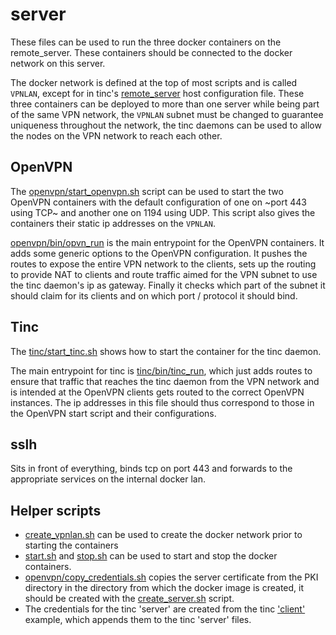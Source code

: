# server
These files can be used to run the three docker containers on the remote_server.
These containers should be connected to the docker network on this server.

The docker network is defined at the top of most scripts and is called `VPNLAN`,
except for in tinc's [remote_server](tinc/etc/tinc/vpn/hosts/remote_server) host
configuration file. These three containers can be deployed to more than one
server while being part of the same VPN network, the `VPNLAN` subnet must be
changed to guarantee uniqueness throughout the network, the tinc daemons can be
used to allow the nodes on the VPN network to reach each other.

## OpenVPN
The [openvpn/start_openvpn.sh](openvpn/start_openvpn.sh) script can be used to 
start the two OpenVPN containers with the default configuration of one on ~port
443 using TCP~ and another one on 1194 using UDP. This script also gives the
containers their static ip addresses on the `VPNLAN`.

[openvpn/bin/opvn_run](openvpn/bin/ovpn_run) is the main entrypoint for the 
OpenVPN containers. It adds some generic options to the OpenVPN configuration.
It pushes the routes to expose the entire VPN network to the clients, sets up
the routing to provide NAT to clients and route traffic aimed for the VPN subnet
to use the tinc daemon's ip as gateway. Finally it checks which part of the
subnet it should claim for its clients and on which port / protocol it should
bind.

## Tinc
The [tinc/start_tinc.sh](tinc/start_tinc.sh) shows how to start the container
for the tinc daemon.

The main entrypoint for tinc is [tinc/bin/tinc_run](tinc/bin/tinc_run), which
just adds routes to ensure that traffic that reaches the tinc daemon from the
VPN network and is intended at the OpenVPN clients gets routed to the correct
OpenVPN instances. The ip addresses in this file should thus correspond to those
in the OpenVPN start script and their configurations.


## sslh
Sits in front of everything, binds tcp on port 443 and forwards to the appropriate services on
the internal docker lan.


## Helper scripts
 * [create_vpnlan.sh](create_vpnlan.sh) can be used to create the docker
    network prior to starting the containers
 * [start.sh](start.sh) and [stop.sh](stop.sh) can be used to start and stop the
    docker containers.
 * [openvpn/copy_credentials.sh](openvpn/copy_credentials.sh) copies the server
    certificate from the PKI directory in the directory from which the docker
    image is created, it should be created with the
    [create_server.sh](../pki/create_server.sh) script.
 * The credentials for the tinc 'server' are created from the tinc
    ['client'](../clients/tinc/) example, which appends them to the tinc
    'server' files.

